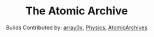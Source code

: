 <p align="center"><center><h1 align="center">The Atomic Archive</h1></p>
<p align="center">Builds Contributed by: <a href="https://github.com/array0x">array0x</a>, <a href="https://github.com/Physics2022">Physics</a>, <a href="https://github.com/AtomicArchives">AtomicArchives</a></p>
